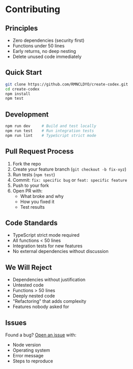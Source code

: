 # Contributing

## Principles

- Zero dependencies (security first)
- Functions under 50 lines
- Early returns, no deep nesting
- Delete unused code immediately

## Quick Start

```bash
git clone https://github.com/RMNCLDYO/create-codex.git
cd create-codex
npm install
npm test
```

## Development

```bash
npm run dev     # Build and test locally
npm run test    # Run integration tests
npm run lint    # TypeScript strict mode
```

## Pull Request Process

1. Fork the repo
2. Create your feature branch (`git checkout -b fix-xyz`)
3. Run tests (`npm test`)
4. Commit: `fix: specific bug` or `feat: specific feature`
5. Push to your fork
6. Open PR with:
   - What broke and why
   - How you fixed it
   - Test results

## Code Standards

- TypeScript strict mode required
- All functions < 50 lines
- Integration tests for new features
- No external dependencies without discussion

## We Will Reject

- Dependencies without justification
- Untested code
- Functions > 50 lines
- Deeply nested code
- "Refactoring" that adds complexity
- Features nobody asked for

## Issues

Found a bug? [Open an issue](https://github.com/RMNCLDYO/create-codex/issues) with:

- Node version
- Operating system
- Error message
- Steps to reproduce
